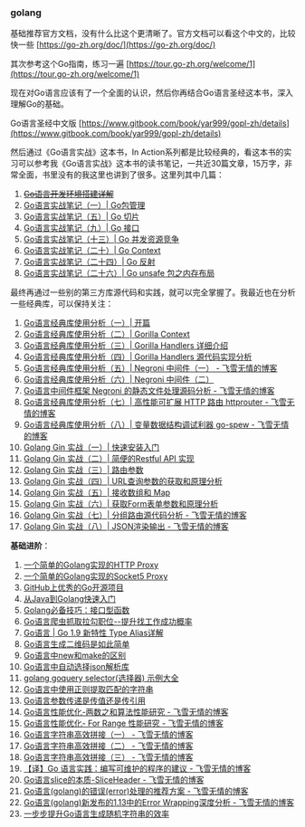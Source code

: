 ### golang

基础推荐官方文档，没有什么比这个更清晰了。官方文档可以看这个中文的，比较快一些 [https://go-zh.org/doc/](https://go-zh.org/doc/)

其次参考这个Go指南，练习一遍 [https://tour.go-zh.org/welcome/1](https://tour.go-zh.org/welcome/1)

现在对Go语言应该有了一个全面的认识，然后你再结合Go语言圣经这本书，深入理解Go的基础。

Go语言圣经中文版 [https://www.gitbook.com/book/yar999/gopl-zh/details](https://www.gitbook.com/book/yar999/gopl-zh/details)

然后通过《Go语言实战》这本书，In Action系列都是比较经典的，看这本书的实习可以参考我《Go语言实战》这本书的读书笔记，一共近30篇文章，15万字，非常全面，书里没有的我这里也讲到了很多。这里列其中几篇：

1. ~~[Go语言开发环境搭建详解](http://www.flysnow.org/2017/01/05/install-golang.html)~~
2. [Go语言实战笔记（一）| Go包管理](http://www.flysnow.org/2017/03/04/go-in-action-go-package.html)
3. [Go语言实战笔记（五）| Go 切片](http://www.flysnow.org/2017/03/14/go-in-action-go-slice.html)
4. [Go语言实战笔记（九）| Go 接口](http://www.flysnow.org/2017/04/03/go-in-action-go-interface.html)
5. [Go语言实战笔记（十三）| Go 并发资源竞争](http://www.flysnow.org/2017/04/15/go-in-action-go-concurrent-resource.html)
6. [Go语言实战笔记（二十）| Go Context](http://www.flysnow.org/2017/05/12/go-in-action-go-context.html)
7. [Go语言实战笔记（二十四）| Go 反射](http://www.flysnow.org/2017/06/13/go-in-action-go-reflect.html)
8. [Go语言实战笔记（二十六）| Go unsafe 包之内存布局](http://www.flysnow.org/2017/07/02/go-in-action-unsafe-memory-layout.html)

最终再通过一些别的第三方库源代码和实践，就可以完全掌握了。我最近也在分析一些经典库，可以保持关注：

1. [Go语言经典库使用分析（一）| 开篇](http://www.flysnow.org/2017/07/26/go-classic-libs-start.html)
2. [Go语言经典库使用分析（二）| Gorilla Context](http://www.flysnow.org/2017/07/29/go-classic-libs-gorilla-context.html)
3. [Go语言经典库使用分析（三）| Gorilla Handlers 详细介绍](http://www.flysnow.org/2017/08/06/go-classic-libs-gorilla-handlers-guide.html)
4. [Go语言经典库使用分析（四）| Gorilla Handlers 源代码实现分析](http://www.flysnow.org/2017/08/12/go-classic-libs-gorilla-handlers-sources.html)
5. [Go语言经典库使用分析（五）| Negroni 中间件（一） - 飞雪无情的博客](http://www.flysnow.org/2017/08/20/go-classic-libs-negroni-one.html)
6. [Go语言经典库使用分析（六）| Negroni 中间件（二）](http://www.flysnow.org/2017/09/02/go-classic-libs-negroni-two.html)
7. [Go语言中间件框架 Negroni 的静态文件处理源码分析 - 飞雪无情的博客](http://www.flysnow.org/2018/10/05/golang-negroni-static-middleware.html)
8. [Go语言经典库使用分析（七）| 高性能可扩展 HTTP 路由 httprouter - 飞雪无情的博客](https://www.flysnow.org/2019/01/07/golang-classic-libs-httprouter.html)
9. [Go语言经典库使用分析（八）| 变量数据结构调试利器 go-spew - 飞雪无情的博客](https://www.flysnow.org/2019/02/03/golang-classic-libs-go-spew.html)
10. [Golang Gin 实战（一）| 快速安装入门](https://mp.weixin.qq.com/s/Ky5i7rc72s77VOE3LLiQOA)
11. [Golang Gin 实战（二）| 简便的Restful API 实现](https://mp.weixin.qq.com/s/Diue8kQW4L1LpUomfJi73g)
12. [Golang Gin 实战（三）| 路由参数](https://mp.weixin.qq.com/s/lKluqcdkwK6IA3Qp9hgwgw)
13. [Golang Gin 实战（四）| URL查询参数的获取和原理分析](https://mp.weixin.qq.com/s/y0KhI0BezsQ2MF1z-FBtVA)
14. [Golang Gin 实战（五）| 接收数组和 Map](https://mp.weixin.qq.com/s/u4R5MZABcy-231g4_HDrdg)
15. [Golang Gin 实战（六）| 获取Form表单参数和原理分析](https://mp.weixin.qq.com/s/Eb1r48h3pcIw_aa3_bLhuQ)
16. [Golang Gin 实战（七）| 分组路由源代码分析 - 飞雪无情的博客](https://www.flysnow.org/2019/12/25/golang-gin-group-router.html)
17. [Golang Gin 实战（八）| JSON渲染输出 - 飞雪无情的博客](https://www.flysnow.org/2019/12/29/golang-gin-json-rendering.html)

**基础进阶**：

1. [一个简单的Golang实现的HTTP Proxy](http://www.flysnow.org/2016/12/24/golang-http-proxy.html)
2. [一个简单的Golang实现的Socket5 Proxy](http://www.flysnow.org/2016/12/26/golang-socket5-proxy.html)
3. [GitHub上优秀的Go开源项目](http://www.flysnow.org/2016/12/27/golang-hot-project-in-github.html)
4. [从Java到Golang快速入门](http://www.flysnow.org/2016/12/28/from-java-to-golang.html)
5. [Golang必备技巧：接口型函数](http://www.flysnow.org/2016/12/30/golang-function-interface.html)
6. [Go语言爬虫抓取拉勾职位--提升找工作成功概率](http://www.flysnow.org/2017/09/21/go-spider-for_lagou.html)
7. [Go语言 | Go 1.9 新特性 Type Alias详解](http://www.flysnow.org/2017/08/26/go-1-9-type-alias.html)
8. [Go语言生成二维码是如此简单](http://www.flysnow.org/2017/09/29/go-qrcode.html)
9. [Go语言中new和make的区别](http://www.flysnow.org/2017/10/23/go-new-vs-make.html)
10. [Go语言中自动选择json解析库](http://www.flysnow.org/2017/11/05/go-auto-choice-json-libs.html)
11. [golang goquery selector(选择器) 示例大全](http://www.flysnow.org/2018/01/20/golang-goquery-examples-selector.html)
12. [Go语言中使用正则提取匹配的字符串](http://www.flysnow.org/2018/02/09/go-regexp-extract-text.html)
13. [Go语言参数传递是传值还是传引用](http://www.flysnow.org/2018/02/24/golang-function-parameters-passed-by-value.html)
14. [Go语言性能优化-两数之和算法性能研究 - 飞雪无情的博客](http://www.flysnow.org/2018/10/14/golang-leetcode-two-sum.html)
15. [Go语言性能优化- For Range 性能研究 - 飞雪无情的博客](http://www.flysnow.org/2018/10/20/golang-for-range-slice-map.html)
16. [Go语言字符串高效拼接（一） - 飞雪无情的博客](http://www.flysnow.org/2018/10/28/golang-concat-strings-performance-analysis.html)
17. [Go语言字符串高效拼接（二） - 飞雪无情的博客](http://www.flysnow.org/2018/11/05/golang-concat-strings-performance-analysis.html)
18. [Go语言字符串高效拼接（三） - 飞雪无情的博客](https://www.flysnow.org/2018/11/11/golang-concat-strings-performance-analysis.html)
19. [【译】Go 语言实践：编写可维护的程序的建议 - 飞雪无情的博客](https://www.flysnow.org/2018/12/04/golang-the-go-best-presentations.html)
20. [Go语言slice的本质-SliceHeader - 飞雪无情的博客](https://www.flysnow.org/2018/12/21/golang-sliceheader.html)
21. [Go语言(golang)的错误(error)处理的推荐方案 - 飞雪无情的博客](https://www.flysnow.org/2019/01/01/golang-error-handle-suggestion.html)
22. [Go语言(golang)新发布的1.13中的Error Wrapping深度分析 - 飞雪无情的博客](https://www.flysnow.org/2019/09/06/go1.13-error-wrapping.html)
23. [一步步提升Go语言生成随机字符串的效率](https://www.flysnow.org/2019/09/30/how-to-generate-a-random-string-of-a-fixed-length-in-go.html)
